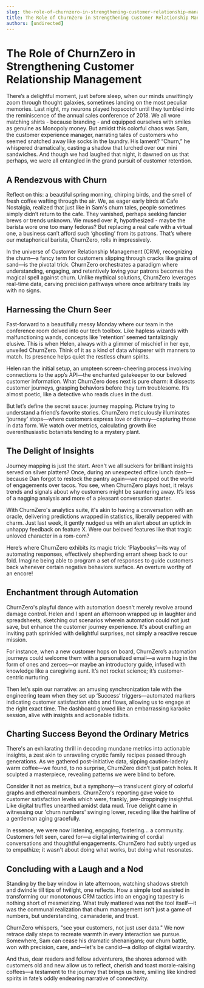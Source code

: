 ```yaml
---
slug: the-role-of-churnzero-in-strengthening-customer-relationship-management
title: The Role of ChurnZero in Strengthening Customer Relationship Management
authors: [undirected]
---
```



# The Role of ChurnZero in Strengthening Customer Relationship Management

There’s a delightful moment, just before sleep, when our minds unwittingly zoom through thought galaxies, sometimes landing on the most peculiar memories. Last night, my neurons played hopscotch until they tumbled into the reminiscence of the annual sales conference of 2018. We all wore matching shirts - because branding - and equipped ourselves with smiles as genuine as Monopoly money. But amidst this colorful chaos was Sam, the customer experience manager, narrating tales of customers who seemed snatched away like socks in the laundry. His lament? “Churn,” he whispered dramatically, casting a shadow that lurched over our mini sandwiches. And though we had laughed that night, it dawned on us that perhaps, we were all entangled in the grand pursuit of customer retention.

## A Rendezvous with Churn

Reflect on this: a beautiful spring morning, chirping birds, and the smell of fresh coffee wafting through the air. We, as eager early birds at Cafe Nostalgia, realized that just like in Sam's churn tales, people sometimes simply didn’t return to the cafe. They vanished, perhaps seeking fancier brews or trends unknown. We mused over it, hypothesized - maybe the barista wore one too many fedoras? But replacing a real cafe with a virtual one, a business can’t afford such ‘ghosting’ from its patrons. That’s where our metaphorical barista, ChurnZero, rolls in impressively. 

In the universe of Customer Relationship Management (CRM), recognizing the churn—a fancy term for customers slipping through cracks like grains of sand—is the pivotal trick. ChurnZero orchestrates a paradigm where understanding, engaging, and retentively loving your patrons becomes the magical spell against churn. Unlike mythical solutions, ChurnZero leverages real-time data, carving precision pathways where once arbitrary trails lay with no signs.

## Harnessing the Churn Seer

Fast-forward to a beautifully messy Monday where our team in the conference room delved into our tech toolbox. Like hapless wizards with malfunctioning wands, concepts like 'retention' seemed tantalizingly elusive. This is when Helen, always with a glimmer of mischief in her eye, unveiled ChurnZero. Think of it as a kind of data whisperer with manners to match. Its presence helps quiet the restless churn spirits.

Helen ran the initial setup, an umpteen screen-cheering process involving connections to the app’s API—the enchanted gatekeeper to our beloved customer information. What ChurnZero does next is pure charm: it dissects customer journeys, grasping behaviors before they turn troublesome. It’s almost poetic, like a detective who reads clues in the dust.

But let’s define the secret sauce: journey mapping. Picture trying to understand a friend’s favorite stories. ChurnZero meticulously illuminates ‘journey’ stops—where customers express love or dismay—capturing those in data form. We watch over metrics, calculating growth like overenthusiastic botanists tending to a mystery plant.

## The Delight of Insights

Journey mapping is just the start. Aren't we all suckers for brilliant insights served on silver platters? Once, during an unexpected office lunch dash—because Dan forgot to restock the pantry again—we mapped out the world of engagements over tacos. You see, when ChurnZero plays host, it relays trends and signals about why customers might be sauntering away. It’s less of a nagging analysis and more of a pleasant conversation starter.

With ChurnZero's analytics suite, it's akin to having a conversation with an oracle, delivering predictions wrapped in statistics, liberally peppered with charm. Just last week, it gently nudged us with an alert about an uptick in unhappy feedback on feature X. Were our beloved features like that tragic unloved character in a rom-com?

Here’s where ChurnZero exhibits its magic trick: ‘Playbooks’—its way of automating responses, effectively shepherding errant sheep back to our fold. Imagine being able to program a set of responses to guide customers back whenever certain negative behaviors surface. An overture worthy of an encore!

## Enchantment through Automation

ChurnZero's playful dance with automation doesn't merely revolve around damage control. Helen and I spent an afternoon wrapped up in laughter and spreadsheets, sketching out scenarios wherein automation could not just save, but enhance the customer journey experience. It's about crafting an inviting path sprinkled with delightful surprises, not simply a reactive rescue mission. 

For instance, when a new customer hops on board, ChurnZero’s automation journeys could welcome them with a personalized email—a warm hug in the form of ones and zeroes—or maybe an introductory guide, infused with knowledge like a caregiving aunt. It’s not rocket science; it’s customer-centric nurturing.

Then let’s spin our narrative: an amusing synchronization tale with the engineering team when they set up ‘Success’ triggers—automated markers indicating customer satisfaction ebbs and flows, allowing us to engage at the right exact time. The dashboard glowed like an embarrassing karaoke session, alive with insights and actionable tidbits.

## Charting Success Beyond the Ordinary Metrics

There's an exhilarating thrill in decoding mundane metrics into actionable insights, a zest akin to unraveling cryptic family recipes passed through generations. As we gathered post-initiative data, sipping caution-ladenly warm coffee—we found, to no surprise, ChurnZero didn’t just patch holes. It sculpted a masterpiece, revealing patterns we were blind to before.

Consider it not as metrics, but a symphony—a translucent glory of colorful graphs and ethereal numbers. ChurnZero's reporting gave voice to customer satisfaction levels which were, frankly, jaw-droppingly insightful. Like digital truffles unearthed amidst data mud. True delight came in witnessing our 'churn numbers' swinging lower, receding like the hairline of a gentleman aging gracefully.

In essence, we were now listening, engaging, fostering... a community. Customers felt seen, cared for—a digital intertwining of cordial conversations and thoughtful engagements. ChurnZero had subtly urged us to empathize; it wasn't about doing what works, but doing what resonates.

## Concluding with a Laugh and a Nod

Standing by the bay window in late afternoon, watching shadows stretch and dwindle till tips of twilight, one reflects. How a simple tool assisted in transforming our monotonous CRM tactics into an engaging tapestry is nothing short of mesmerizing. What truly mattered was not the tool itself—it was the communal realization that churn management isn't just a game of numbers, but understanding, camaraderie, and trust.

ChurnZero whispers, "see your customers, not just user data." We now retrace daily steps to recreate warmth in every interaction we pursue. Somewhere, Sam can cease his dramatic shenanigans; our churn battle, won with precision, care, and—let's be candid—a dollop of digital wizardry. 

And thus, dear readers and fellow adventurers, the shores adorned with customers old and new allow us to reflect, cherish and toast morale-raising coffees—a testament to the journey that brings us here, smiling like kindred spirits in fate’s oddly endearing narrative of connectivity.